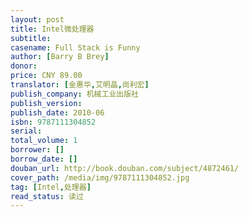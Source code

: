 ```yaml
---
layout: post
title: Intel微处理器
subtitle:
casename: Full Stack is Funny
author: [Barry B Brey]
donor: 
price: CNY 89.00
translator: [金惠华,艾明晶,尚利宏]
publish_company: 机械工业出版社
publish_version: 
publish_date: 2010-06
isbn: 9787111304852
serial: 
total_volume: 1
borrower: []
borrow_date: []
douban_url: http://book.douban.com/subject/4872461/
cover_path: /media/img/9787111304852.jpg
tag: [Intel,处理器]
read_status: 读过
---
```

